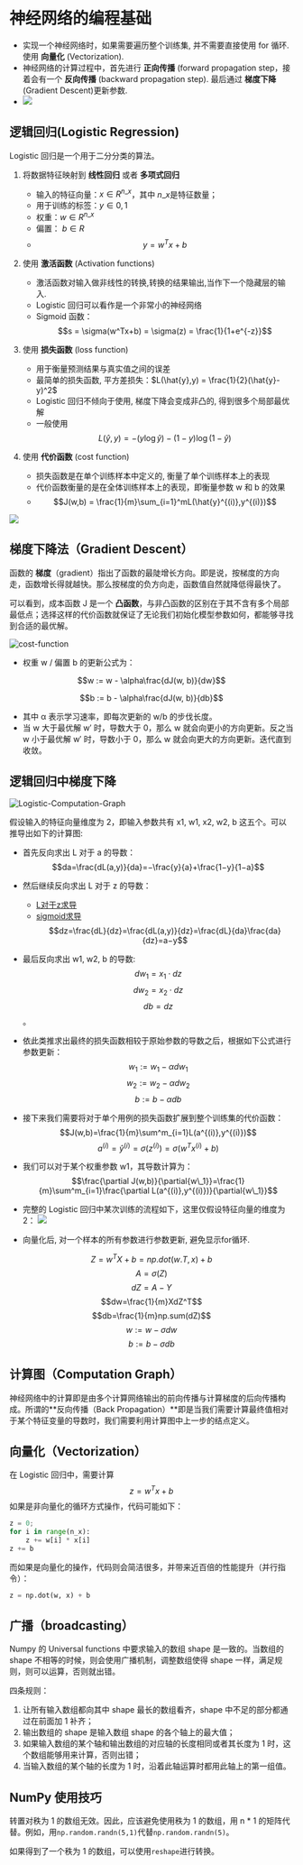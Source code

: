 # 神经网络的编程基础

* 实现一个神经网络时，如果需要遍历整个训练集, 并不需要直接使用 for 循环. 使用 **向量化** (Vectorization).
* 神经网络的计算过程中，首先进行 **正向传播** (forward propagation step，接着会有一个 **反向传播** (backward  propagation step). 最后通过 **梯度下降** (Gradient Descent)更新参数.
* ![](https://raw.githubusercontent.com/LinCheungS/PicGo_Image_Storage/master/2020-2/20200607104534.png)

## 逻辑回归(Logistic Regression)

Logistic 回归是一个用于二分分类的算法。

1. 将数据特征映射到 **线性回归** 或者 **多项式回归**
    - 输入的特征向量：$x \in R^{n\_x}$，其中 ${n\_x}$是特征数量；
    - 用于训练的标签：$y \in 0,1$
    - 权重：$w \in R^{n\_x}$
    - 偏置： $b \in R$
    - $$y = w^Tx+b$$

2. 使用 **激活函数** (Activation functions)
    - 激活函数对输入做非线性的转换,转换的结果输出,当作下一个隐藏层的输入.
    - Logistic 回归可以看作是一个非常小的神经网络
    - Sigmoid 函数：$$s = \sigma(w^Tx+b) = \sigma(z) = \frac{1}{1+e^{-z}}$$

3. 使用 **损失函数** (loss function)
    - 用于衡量预测结果与真实值之间的误差
    - 最简单的损失函数, 平方差损失：$L(\hat{y},y) = \frac{1}{2}(\hat{y}-y)^2$
    - Logistic 回归不倾向于使用, 梯度下降会变成非凸的, 得到很多个局部最优解
    - 一般使用 $$L(\hat{y},y) = -(y\log\hat{y})-(1-y)\log(1-\hat{y})$$

4. 使用 **代价函数** (cost function)
    - 损失函数是在单个训练样本中定义的, 衡量了单个训练样本上的表现
    - 代价函数衡量的是在全体训练样本上的表现，即衡量参数 w 和 b 的效果
    - $$J(w,b) = \frac{1}{m}\sum_{i=1}^mL(\hat{y}^{(i)},y^{(i)})$$

![](https://raw.githubusercontent.com/LinCheungS/PicGo_Image_Storage/master/2020-2/20200607104414.png)  


## 梯度下降法（Gradient Descent）

函数的 **梯度**（gradient）指出了函数的最陡增长方向。即是说，按梯度的方向走，函数增长得就越快。那么按梯度的负方向走，函数值自然就降低得最快了。

可以看到，成本函数 J 是一个 **凸函数**，与非凸函数的区别在于其不含有多个局部最低点；选择这样的代价函数就保证了无论我们初始化模型参数如何，都能够寻找到合适的最优解。

![cost-function](https://raw.githubusercontent.com/bighuang624/Andrew-Ng-Deep-Learning-notes/master/docs/Neural_Networks_and_Deep_Learning/cost-function.png)


- 权重 w / 偏置 b 的更新公式为：

$$w := w - \alpha\frac{dJ(w, b)}{dw}$$

$$b := b - \alpha\frac{dJ(w, b)}{db}$$

- 其中 α 表示学习速率，即每次更新的 w/b 的步伐长度。  
- 当 w 大于最优解 w′ 时，导数大于 0，那么 w 就会向更小的方向更新。反之当 w 小于最优解 w′ 时，导数小于 0，那么 w 就会向更大的方向更新。迭代直到收敛。

## 逻辑回归中梯度下降

![Logistic-Computation-Graph](https://raw.githubusercontent.com/bighuang624/Andrew-Ng-Deep-Learning-notes/master/docs/Neural_Networks_and_Deep_Learning/Logistic-Computation-Graph.png)

假设输入的特征向量维度为 2，即输入参数共有 x1, w1, x2, w2, b 这五个。可以推导出如下的计算图:

- 首先反向求出 L 对于 a 的导数：
$$da=\frac{dL(a,y)}{da}=−\frac{y}{a}+\frac{1−y}{1−a}$$

- 然后继续反向求出 L 对于 z 的导数：
    - [L对于z求导](https://www.coursera.org/learn/neural-networks-deep-learning/discussions/weeks/2/threads/ysF-gYfISSGBfoGHyLkhYg)
    - [sigmoid求导](https://towardsdatascience.com/derivative-of-the-sigmoid-function-536880cf918e)  
$$dz=\frac{dL}{dz}=\frac{dL(a,y)}{dz}=\frac{dL}{da}\frac{da}{dz}=a−y$$

- 最后反向求出 w1, w2, b 的导数:
$$d{{w}_{1}}={{x}_{1}}\cdot dz$$
$$d{{w}_{\text{2}}}={{x}_{2}}\cdot dz$$
$$db=dz$$。

- 依此类推求出最终的损失函数相较于原始参数的导数之后，根据如下公式进行参数更新：
$$w _1:=w _1−\alpha dw _1$$
$$w _2:=w _2−\alpha dw _2$$
$$b:=b−\alpha db$$

- 接下来我们需要将对于单个用例的损失函数扩展到整个训练集的代价函数：
$$J(w,b)=\frac{1}{m}\sum^m_{i=1}L(a^{(i)},y^{(i)})$$ 
$$a^{(i)}=\hat{y}^{(i)}=\sigma(z^{(i)})=\sigma(w^Tx^{(i)}+b)$$

- 我们可以对于某个权重参数 w1，其导数计算为：
$$\frac{\partial J(w,b)}{\partial{w\_1}}=\frac{1}{m}\sum^m_{i=1}\frac{\partial L(a^{(i)},y^{(i)})}{\partial{w\_1}}$$

- 完整的 Logistic 回归中某次训练的流程如下，这里仅假设特征向量的维度为 2：
![](https://raw.githubusercontent.com/LinCheungS/PicGo_Image_Storage/master/2020-2/20200607114245.png)

- 向量化后, 对一个样本的所有参数进行参数更新, 避免显示for循环.

$$Z=w^TX+b=np.dot(w.T, x) + b$$
$$A=\sigma(Z)$$
$$dZ=A-Y$$
$$dw=\frac{1}{m}XdZ^T$$
$$db=\frac{1}{m}np.sum(dZ)$$
$$w:=w-\sigma dw$$
$$b:=b-\sigma db$$

## 计算图（Computation Graph）

神经网络中的计算即是由多个计算网络输出的前向传播与计算梯度的后向传播构成。所谓的**反向传播（Back Propagation）**即是当我们需要计算最终值相对于某个特征变量的导数时，我们需要利用计算图中上一步的结点定义。  


## 向量化（Vectorization）

在 Logistic 回归中，需要计算 $$z=w^Tx+b$$如果是非向量化的循环方式操作，代码可能如下：

```py
z = 0;
for i in range(n_x):
    z += w[i] * x[i]
z += b
```

而如果是向量化的操作，代码则会简洁很多，并带来近百倍的性能提升（并行指令）：

```py
z = np.dot(w, x) + b
```


## 广播（broadcasting）

Numpy 的 Universal functions 中要求输入的数组 shape 是一致的。当数组的 shape 不相等的时候，则会使用广播机制，调整数组使得 shape 一样，满足规则，则可以运算，否则就出错。

四条规则：

1. 让所有输入数组都向其中 shape 最长的数组看齐，shape 中不足的部分都通过在前面加 1 补齐；
2. 输出数组的 shape 是输入数组 shape 的各个轴上的最大值；
3. 如果输入数组的某个轴和输出数组的对应轴的长度相同或者其长度为 1 时，这个数组能够用来计算，否则出错；
4. 当输入数组的某个轴的长度为 1 时，沿着此轴运算时都用此轴上的第一组值。

## NumPy 使用技巧

转置对秩为 1 的数组无效。因此，应该避免使用秩为 1 的数组，用 n * 1 的矩阵代替。例如，用`np.random.randn(5,1)`代替`np.random.randn(5)`。

如果得到了一个秩为 1 的数组，可以使用`reshape`进行转换。


